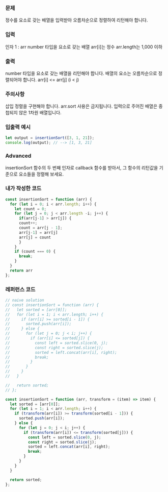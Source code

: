 ### 문제
정수를 요소로 갖는 배열을 입력받아 오름차순으로 정렬하여 리턴해야 합니다.

### 입력
인자 1 : arr
number 타입을 요소로 갖는 배열
arr[i]는 정수
arr.length는 1,000 이하

### 출력
number 타입을 요소로 갖는 배열을 리턴해야 합니다.
배열의 요소는 오름차순으로 정렬되어야 합니다.
arr[i] <= arr[j] (i < j)

### 주의사항
삽입 정렬을 구현해야 합니다.
arr.sort 사용은 금지됩니다.
입력으로 주어진 배열은 중첩되지 않은 1차원 배열입니다.

### 입출력 예시
```js
let output = insertionSort([3, 1, 21]);
console.log(output); // --> [1, 3, 21]
```

### Advanced
insertionSort 함수의 두 번째 인자로 callback 함수를 받아서, 그 함수의 리턴값을 기준으로 요소들을 정렬해 보세요.

### 내가 작성한 코드
```js
const insertionSort = function (arr) {
  for (let i = 0; i < arr.length; i++) {
    let count = 0;
    for (let j = 0; j < arr.length -i; j++) {
      if(arr[j-1] > arr[j]) {
      count++;
      count = arr[j - 1];
      arr[j-1] = arr[j]
      arr[j] = count
      }
    }
    if (count === 0) {
      break;
    }
  }
  return arr  
};


```

### 레퍼런스 코드
```js
// naive solution
// const insertionSort = function (arr) {
//   let sorted = [arr[0]];
//   for (let i = 1; i < arr.length; i++) {
//     if (arr[i] >= sorted[i - 1]) {
//       sorted.push(arr[i]);
//     } else {
//       for (let j = 0; j < i; j++) {
//         if (arr[i] <= sorted[j]) {
//           const left = sorted.slice(0, j);
//           const right = sorted.slice(j);
//           sorted = left.concat(arr[i], right);
//           break;
//         }
//       }
//     }
//   }

//   return sorted;
// };

const insertionSort = function (arr, transform = (item) => item) {
  let sorted = [arr[0]];
  for (let i = 1; i < arr.length; i++) {
    if (transform(arr[i]) >= transform(sorted[i - 1])) {
      sorted.push(arr[i]);
    } else {
      for (let j = 0; j < i; j++) {
        if (transform(arr[i]) <= transform(sorted[j])) {
          const left = sorted.slice(0, j);
          const right = sorted.slice(j);
          sorted = left.concat(arr[i], right);
          break;
        }
      }
    }
  }

  return sorted;
};
```